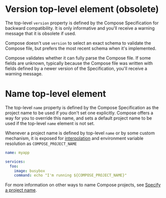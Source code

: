# Version top-level element (obsolete)

The top-level `version` property is defined by the Compose Specification for backward compatibility. It is only informative and you'll receive a warning message that it is obsolete if used.

Compose doesn't use `version` to select an exact schema to validate the Compose file, but prefers the most recent schema when it's implemented.

Compose validates whether it can fully parse the Compose file. If some fields are unknown, typically because the Compose file was written with fields defined by a newer version of the Specification, you'll receive a warning message.

# Name top-level element

The top-level `name` property is defined by the Compose Specification as the project name to be used if you don't set one explicitly. Compose offers a way for you to override this name, and sets a default project name to be used if the top-level `name` element is not set.

Whenever a project name is defined by top-level `name` or by some custom mechanism, it is exposed for [interpolation](https://docs.docker.com/reference/compose-file/interpolation/) and environment variable resolution as `COMPOSE_PROJECT_NAME`

```yml
name: myapp

services:
  foo:
    image: busybox
    command: echo "I'm running ${COMPOSE_PROJECT_NAME}"
```

For more information on other ways to name Compose projects, see [Specify a project name](https://docs.docker.com/compose/how-tos/project-name/).
